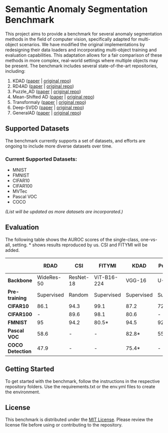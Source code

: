 # Semantic Anomaly Segmentation Benchmark

This project aims to provide a benchmark for several anomaly segmentation methods in the field of computer vision, specifically adapted for multi-object scenarios. We have modified the original implementations by redesigning their data loaders and incorporating multi-object training and evaluation capabilities. This adaptation allows for a fair comparison of these methods in more complex, real-world settings where multiple objects may be present. The benchmark includes several state-of-the-art repositories, including:

1. KDAD ([paper](https://arxiv.org/abs/2011.11108) | [original repo](https://github.com/rohban-lab/Knowledge_Distillation_AD))
2. RD4AD ([paper](https://arxiv.org/abs/2201.10703) | [original repo](https://github.com/hq-deng/RD4AD))
3. Puzzle_AD ([paper](https://arxiv.org/pdf/2008.12959.pdf) | [original repo](https://github.com/Niousha12/Puzzle_Anomaly_Detection))
4. Mean-Shifted AD ([paper](https://arxiv.org/pdf/2106.03844.pdf) | [original repo](https://github.com/talreiss/Mean-Shifted-Anomaly-Detection))
5. Transformaly ([paper](https://openaccess.thecvf.com/content/CVPR2022W/L3D-IVU/papers/Cohen_Transformaly_-_Two_Feature_Spaces_Are_Better_Than_One_CVPRW_2022_paper.pdf) | [original repo](https://github.com/MatanCohen1/Transformaly))
6. Deep-SVDD ([paper](http://proceedings.mlr.press/v80/ruff18a.html) | [original repo](https://github.com/lukasruff/Deep-SVDD-PyTorch))
7. GeneralAD ([paper](https://arxiv.org/abs/2407.12427) | [original repo](https://github.com/LucStrater/GeneralAD))

## Supported Datasets
The benchmark currently supports a set of datasets, and efforts are ongoing to include more diverse datasets over time. 

### Current Supported Datasets:
- MNIST
- FMNIST
- CIFAR10
- CIFAR100
- MVTec
- Pascal VOC
- COCO

*(List will be updated as more datasets are incorporated.)*

## Evaluation ##

The following table shows the AUROC scores of the single-class, one-vs-all, setting. * shows results reproduced by us. CSI and FITYMI will be added.

|                | RDAD         | CSI  | FITYMI  | KDAD         | Puzzle AD    | MSAD         | Transformaly        | Deep SVDD  | General AD   | MKD+         |
|----------------|--------------|-------------------|-----------------------|--------------|--------------|--------------|----------------------|------------|--------------|--------------|
| **Backbone**   | WideRes-50   | ResNet-18        | ViT-B16-224           | VGG-16       | U-Net        | ViT-B16-224  | ViT-B16-384/224     | LeNet      | ViT-B16-224  | ViT-B16-224  |
| **Pre-training** | Supervised | Random           | Supervised            | Supervised   | Supervised   | Supervised   | Supervised          | Supervised | Supervised   | Supervised   |
| **CIFAR10**    | 86.1         | 94.3             | 99.1                  | 87.2         | 72.47        | 97.2         | 98.3/94.9*          | 64.81      | 99.1         | 98.6         |
| **CIFAR100**   | -            | 89.6             | 98.1                  | 80.6         | -            | 96.4         | 97.3/93*            | -          | 98           | 97.4         |
| **FMNIST**     | 95           | 94.2             | 80.5*                 | 94.5         | 92.6         | 94.2         | 94.4/92.7*          | -          | 94.6         | 94.4         |
| **Pascal VOC** | 58.6         | -                | -                     | 82.8*        | 55*          | 91.8*        | 82.5*               | 56.14*     | 93.4*       | 95.4         |
| **COCO Detection** | 47.9     | -                | -                     | 75.4*        | -            | 86.7*        | 75.4*               | -          | 90.5            | 94.5         |


## Getting Started
To get started with the benchmark, follow the instructions in the respective repository folders. Use the requirements.txt or the env.yml files to create the environment.

## License
This benchmark is distributed under the [MIT License](LICENSE). Please review the license file before using or contributing to the repository.
